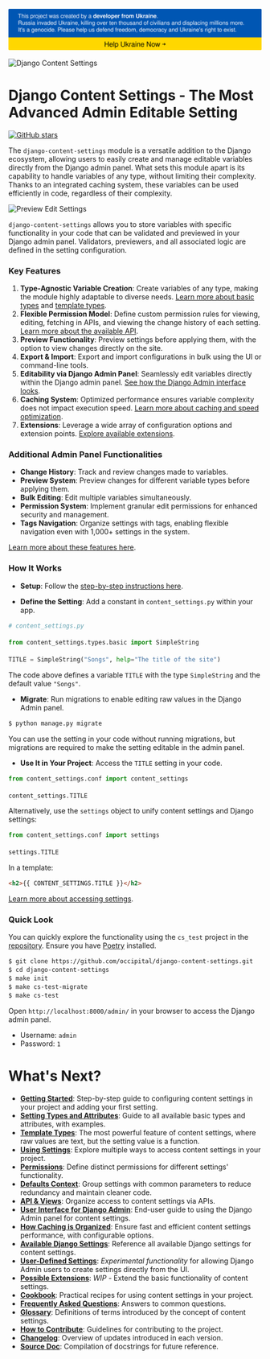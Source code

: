 [![Stand With Ukraine](https://raw.githubusercontent.com/vshymanskyy/StandWithUkraine/main/banner-direct-single.svg)](https://stand-with-ukraine.pp.ua)

![Django Content Settings](img/title.png)

# Django Content Settings - The Most Advanced Admin Editable Setting

[![GitHub stars](https://img.shields.io/github/stars/occipital/django-content-settings?style=social)](https://github.com/occipital/django-content-settings/stargazers)

The `django-content-settings` module is a versatile addition to the Django ecosystem, allowing users to easily create and manage editable variables directly from the Django admin panel. What sets this module apart is its capability to handle variables of any type, without limiting their complexity. Thanks to an integrated caching system, these variables can be used efficiently in code, regardless of their complexity.

![Preview Edit Settings](img/preview.gif)

`django-content-settings` allows you to store variables with specific functionality in your code that can be validated and previewed in your Django admin panel. Validators, previewers, and all associated logic are defined in the setting configuration.

### Key Features

1. **Type-Agnostic Variable Creation**: Create variables of any type, making the module highly adaptable to diverse needs. [Learn more about basic types](types.md) and [template types](template_types.md).
2. **Flexible Permission Model**: Define custom permission rules for viewing, editing, fetching in APIs, and viewing the change history of each setting. [Learn more about the available API](api.md).
3. **Preview Functionality**: Preview settings before applying them, with the option to view changes directly on the site.
4. **Export & Import**: Export and import configurations in bulk using the UI or command-line tools.
5. **Editability via Django Admin Panel**: Seamlessly edit variables directly within the Django admin panel. [See how the Django Admin interface looks](ui.md).
6. **Caching System**: Optimized performance ensures variable complexity does not impact execution speed. [Learn more about caching and speed optimization](caching.md).
7. **Extensions**: Leverage a wide array of configuration options and extension points. [Explore available extensions](extends.md).

### Additional Admin Panel Functionalities

- **Change History**: Track and review changes made to variables.
- **Preview System**: Preview changes for different variable types before applying them.
- **Bulk Editing**: Edit multiple variables simultaneously.
- **Permission System**: Implement granular edit permissions for enhanced security and management.
- **Tags Navigation**: Organize settings with tags, enabling flexible navigation even with 1,000+ settings in the system.

[Learn more about these features here](ui.md).

### How It Works

- **Setup**: Follow the [step-by-step instructions here](first.md).

- **Define the Setting**: Add a constant in `content_settings.py` within your app.

```python
# content_settings.py

from content_settings.types.basic import SimpleString

TITLE = SimpleString("Songs", help="The title of the site")
```

The code above defines a variable `TITLE` with the type `SimpleString` and the default value `"Songs"`.

- **Migrate**: Run migrations to enable editing raw values in the Django Admin panel.

```bash
$ python manage.py migrate
```

You can use the setting in your code without running migrations, but migrations are required to make the setting editable in the admin panel.

- **Use It in Your Project**: Access the `TITLE` setting in your code.

```python
from content_settings.conf import content_settings

content_settings.TITLE
```

Alternatively, use the `settings` object to unify content settings and Django settings:

```python
from content_settings.conf import settings

settings.TITLE
```

In a template:

```html
<h2>{{ CONTENT_SETTINGS.TITLE }}</h2>
```

[Learn more about accessing settings](access.md).

### Quick Look

You can quickly explore the functionality using the `cs_test` project in the [repository](https://github.com/occipital/django-content-settings). Ensure you have [Poetry](https://python-poetry.org/) installed.

```bash
$ git clone https://github.com/occipital/django-content-settings.git
$ cd django-content-settings
$ make init
$ make cs-test-migrate
$ make cs-test
```

Open `http://localhost:8000/admin/` in your browser to access the Django admin panel.

- Username: `admin`
- Password: `1`

# What's Next?

- [**Getting Started**](first.md): Step-by-step guide to configuring content settings in your project and adding your first setting.
- [**Setting Types and Attributes**](types.md): Guide to all available basic types and attributes, with examples.
- [**Template Types**](template_types.md): The most powerful feature of content settings, where raw values are text, but the setting value is a function.
- [**Using Settings**](access.md): Explore multiple ways to access content settings in your project.
- [**Permissions**](permissions.md): Define distinct permissions for different settings' functionality.
- [**Defaults Context**](defaults.md): Group settings with common parameters to reduce redundancy and maintain cleaner code.
- [**API & Views**](api.md): Organize access to content settings via APIs.
- [**User Interface for Django Admin**](ui.md): End-user guide to using the Django Admin panel for content settings.
- [**How Caching is Organized**](caching.md): Ensure fast and efficient content settings performance, with configurable options.
- [**Available Django Settings**](settings.md): Reference all available Django settings for content settings.
- [**User-Defined Settings**](uservar.md): *Experimental functionality* for allowing Django Admin users to create settings directly from the UI.
- [**Possible Extensions**](extends.md): *WIP* - Extend the basic functionality of content settings.
- [**Cookbook**](cookbook.md): Practical recipes for using content settings in your project.
- [**Frequently Asked Questions**](faq.md): Answers to common questions.
- [**Glossary**](glossary.md): Definitions of terms introduced by the concept of content settings.
- [**How to Contribute**](contribute.md): Guidelines for contributing to the project.
- [**Changelog**](changelog.md): Overview of updates introduced in each version.
- [**Source Doc**](source.md): Compilation of docstrings for future reference.
